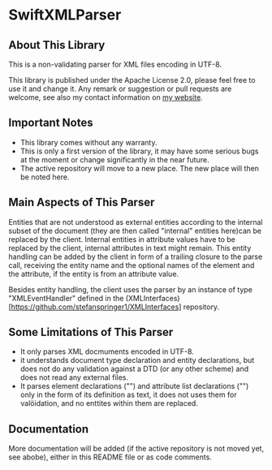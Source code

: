 # SwiftXMLParser

## About This Library

This is a non-validating parser for XML files encoding in UTF-8.

This library is published under the Apache License 2.0, please feel free to use it and change it. Any remark or suggestion or pull requests are welcome, see also my contact information on [my website](https://stefanspringer.com).

## Important Notes

- This library comes without any warranty.
- This is only a first version of the library, it may have some serious bugs at the moment or change significantly in the near future.
- The active repository will move to a new place. The new place will then be noted here.

## Main Aspects of This Parser

Entities that are not understood as external entities according to the internal subset of the document (they are then called "internal" entities here)can be replaced by the client. Internal entities in attribute values have to be replaced by the client, internal attributes in text might remain. This entity handling can be added by the client in form of a trailing closure to the parse call, receiving the entity name and the optional names of the element and the attribute, if the entity is from an attribute value.

Besides entity handling, the client uses the parser by an instance of type "XMLEventHandler" defined in the (XMLInterfaces)[https://github.com/stefanspringer1/XMLInterfaces] repository.

## Some Limitations of This Parser

- It only parses XML docmuments encoded in UTF-8.
- it understands document type declaration and entity declarations, but does not do any validation against a DTD (or any other scheme) and does not read any external files.
- It parses element declarations ("<!ELEMENT ... >") and attribute list declarations ("<!ATTLIST ... >") only in the form of its definition as text, it does not uses them for valöidation, and no enttites within them are replaced.

## Documentation

More documentation will be added (if the active repository is not moved yet, see abobe), either in this README file or as code comments.

